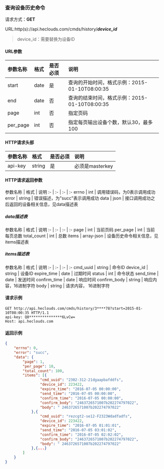 ### 查询设备历史命令
请求方式：**GET**

URL:http(s)://api.heclouds.com/cmds/history/**_device_id_**
> device_id：需要替换为设备ID

#### URL参数
参数名称 | 格式 | 是否必须 | 说明
:- | :- | :- | :-
start | date | 是 | 查询的开始时间，格式示例：2015-01-10T08:00:35
end | date | 否 | 查询的结束时间，格式示例：2015-01-10T08:00:35
page | int | 否 | 指定页码
per_page | int | 否 | 指定每页输出设备个数，默认30，最多100

#### HTTP请求头部
参数名称 | 格式 | 是否必须 | 说明
:- | :- | :- | :-
api-key | string | 是 | 必须是masterkey


#### HTTP请求返回参数
参数名称 | 格式 | 说明
:- | :- | :- | :-
errno | int | 调用错误码，为0表示调用成功
error | string | 错误描述，为"succ"表示调用成功
data | json | 接口调用成功之后返回的设备相关信息，见data描述表

##### data描述表
参数名称 | 格式 | 说明
:- | :- | :- | :-
page | int | 当前页码
per_page | int | 当前每页总数
total_count | int | 总数
items | array-json | 设备历史命令相关信息，见items描述表

##### items描述表
参数名称 | 格式 | 说明
:- | :- | :- | :-
cmd_uuid | string | 命令ID
device_id | string | 设备ID
expire_time | date | 过期时间
status | int | 命令状态
send_time | date | 发送时间
confirm_time | date | 响应时间
confirm_body | string | 响应内容，16进制字符
body | string | 请求内容， 16进制字符


#### 请求示例
```text
GET http://api.heclouds.com/cmds/history/3****78?start=2015-01-10T08:00:35 HTTP/1.1
api-key: Q0***************6LvCw=
Host: api.heclouds.com

```

#### 返回示例
```json
{
	"errno": 0,
	"error": "succ",
	"data": {
		"page": 1,
		"per_page": 10,
		"total_count": 100,
		"items": [{
				"cmd_uuid": "2302-312-21dgaapbafddfs",
				"device_id": 223422,
				"expire_time": "2016-07-05 00:00:00",
				"send_time": "2016-07-05 00:00:00",
				"confirm_time": "2016-07-05 00:00:00",
				"confirm_body": "2463726571007b202274797022",
				"body": " 2463726571007b202274797022"
			},{
				"cmd_uuid": "rezcgt2-se12-F2323Wdadfadfs",
				"device_id": 223422,
				"expire_time": "2016-07-05 01:01:01",
				"send_time": "2016-07-05 03:01:02",
				"confirm_time": "2016-07-05 02:02:02",
				"confirm_body": "2463726571007b202274797022",
				"body": " 2463726571007b202274797022"
			},{...}
		]
	}
}
```


